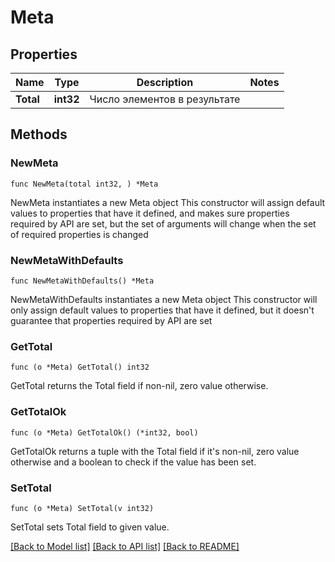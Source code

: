 # Meta

## Properties

Name | Type | Description | Notes
------------ | ------------- | ------------- | -------------
**Total** | **int32** | Число элементов в результате | 

## Methods

### NewMeta

`func NewMeta(total int32, ) *Meta`

NewMeta instantiates a new Meta object
This constructor will assign default values to properties that have it defined,
and makes sure properties required by API are set, but the set of arguments
will change when the set of required properties is changed

### NewMetaWithDefaults

`func NewMetaWithDefaults() *Meta`

NewMetaWithDefaults instantiates a new Meta object
This constructor will only assign default values to properties that have it defined,
but it doesn't guarantee that properties required by API are set

### GetTotal

`func (o *Meta) GetTotal() int32`

GetTotal returns the Total field if non-nil, zero value otherwise.

### GetTotalOk

`func (o *Meta) GetTotalOk() (*int32, bool)`

GetTotalOk returns a tuple with the Total field if it's non-nil, zero value otherwise
and a boolean to check if the value has been set.

### SetTotal

`func (o *Meta) SetTotal(v int32)`

SetTotal sets Total field to given value.



[[Back to Model list]](../README.md#documentation-for-models) [[Back to API list]](../README.md#documentation-for-api-endpoints) [[Back to README]](../README.md)


